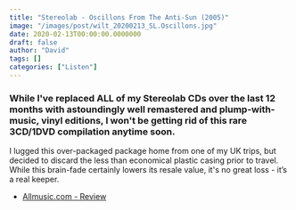 ```yaml
---
title: "Stereolab - Oscillons From The Anti-Sun (2005)"
image: "/images/post/wilt_20200213_SL.Oscillons.jpg"
date: 2020-02-13T00:00:00.0000000
draft: false
author: "David"
tags: []
categories: ["Listen"]
---
```

### While I've replaced ALL of my Stereolab CDs over the last 12 months with astoundingly well remastered and plump-with-music, vinyl editions, I won't be getting rid of this rare 3CD/1DVD compilation anytime soon.   
  
I lugged this over-packaged package home from one of my UK trips, but decided to discard the less than economical plastic casing prior to travel. While this brain-fade certainly lowers its resale value, it's no great loss -  it’s a real keeper. 

-  [Allmusic.com - Review](https://www.allmusic.com/album/oscillons-from-the-anti-sun-w-dvd-mw0000450008)
